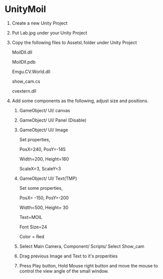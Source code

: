 # UnityMoil




1. Create a new Unity Project

2. Put Lab.jpg under your Unity Project 

3. Copy the following files to  Assets\ folder under Unity Project 

    MoilDll.dll

    MoilDll.pdb

    Emgu.CV.World.dll

    show_cam.cs
   
    cvextern.dll
 
4. Add some components as the following, adjust size and positions.
 
    1. GameObject/ UI/ canvas

    2. GameObject/ UI/ Panel (Disable)

    3. GameObject/ UI/ Image

        Set properties, 

        PosX=240, PosY=-145

        Width=200, Height=160

        ScaleX=3, ScaleY=3

    4. GameObject/ UI/ Text(TMP)

        Set some properties, 

        PosX= -150, PosY=-200

        Width=500, Height= 30

        Text=MOIL

        Font Size=24

        Color = Red

    5. Select Main Camera, Component/ Scripts/ Select Show_cam 

    6. Drag previous Image and Text to it's properities  

    7. Press Play button, Hold Mouse right button and move the mouse to control the view angle of the small window.    






